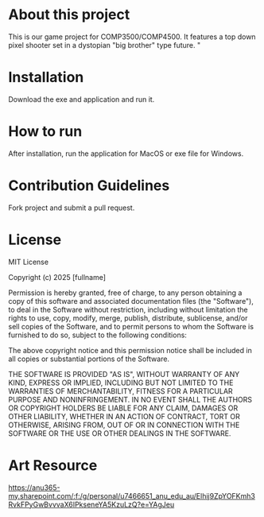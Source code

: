 # About this project
This is our game project for COMP3500/COMP4500. It features a top down pixel shooter set in a dystopian "big brother" type future.
"
# Installation 
Download the exe and application and run it.

# How to run
After installation, run the application for MacOS or exe file for Windows.

# Contribution Guidelines
Fork project and submit a pull request.

# License
MIT License

Copyright (c) 2025 [fullname]

Permission is hereby granted, free of charge, to any person obtaining a copy
of this software and associated documentation files (the "Software"), to deal
in the Software without restriction, including without limitation the rights
to use, copy, modify, merge, publish, distribute, sublicense, and/or sell
copies of the Software, and to permit persons to whom the Software is
furnished to do so, subject to the following conditions:

The above copyright notice and this permission notice shall be included in all
copies or substantial portions of the Software.

THE SOFTWARE IS PROVIDED "AS IS", WITHOUT WARRANTY OF ANY KIND, EXPRESS OR
IMPLIED, INCLUDING BUT NOT LIMITED TO THE WARRANTIES OF MERCHANTABILITY,
FITNESS FOR A PARTICULAR PURPOSE AND NONINFRINGEMENT. IN NO EVENT SHALL THE
AUTHORS OR COPYRIGHT HOLDERS BE LIABLE FOR ANY CLAIM, DAMAGES OR OTHER
LIABILITY, WHETHER IN AN ACTION OF CONTRACT, TORT OR OTHERWISE, ARISING FROM,
OUT OF OR IN CONNECTION WITH THE SOFTWARE OR THE USE OR OTHER DEALINGS IN THE
SOFTWARE.


# Art Resource
https://anu365-my.sharepoint.com/:f:/g/personal/u7466651_anu_edu_au/Elhij9ZpYOFKmh3RvkFPyGwBvvvaX6IPkseneYA5KzuLzQ?e=YAgJeu
